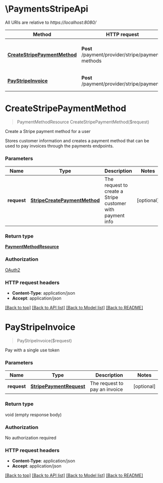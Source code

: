 # \PaymentsStripeApi

All URIs are relative to *https://localhost:8080/*

Method | HTTP request | Description
------------- | ------------- | -------------
[**CreateStripePaymentMethod**](PaymentsStripeApi.md#CreateStripePaymentMethod) | **Post** /payment/provider/stripe/payment-methods | Create a Stripe payment method for a user
[**PayStripeInvoice**](PaymentsStripeApi.md#PayStripeInvoice) | **Post** /payment/provider/stripe/payments | Pay with a single use token


# **CreateStripePaymentMethod**
> PaymentMethodResource CreateStripePaymentMethod($request)

Create a Stripe payment method for a user

Stores customer information and creates a payment method that can be used to pay invoices through the payments endpoints.


### Parameters

Name | Type | Description  | Notes
------------- | ------------- | ------------- | -------------
 **request** | [**StripeCreatePaymentMethod**](StripeCreatePaymentMethod.md)| The request to create a Stripe customer with payment info | [optional] 

### Return type

[**PaymentMethodResource**](PaymentMethodResource.md)

### Authorization

[OAuth2](../README.md#OAuth2)

### HTTP request headers

 - **Content-Type**: application/json
 - **Accept**: application/json

[[Back to top]](#) [[Back to API list]](../README.md#documentation-for-api-endpoints) [[Back to Model list]](../README.md#documentation-for-models) [[Back to README]](../README.md)

# **PayStripeInvoice**
> PayStripeInvoice($request)

Pay with a single use token


### Parameters

Name | Type | Description  | Notes
------------- | ------------- | ------------- | -------------
 **request** | [**StripePaymentRequest**](StripePaymentRequest.md)| The request to pay an invoice | [optional] 

### Return type

void (empty response body)

### Authorization

No authorization required

### HTTP request headers

 - **Content-Type**: application/json
 - **Accept**: application/json

[[Back to top]](#) [[Back to API list]](../README.md#documentation-for-api-endpoints) [[Back to Model list]](../README.md#documentation-for-models) [[Back to README]](../README.md)

